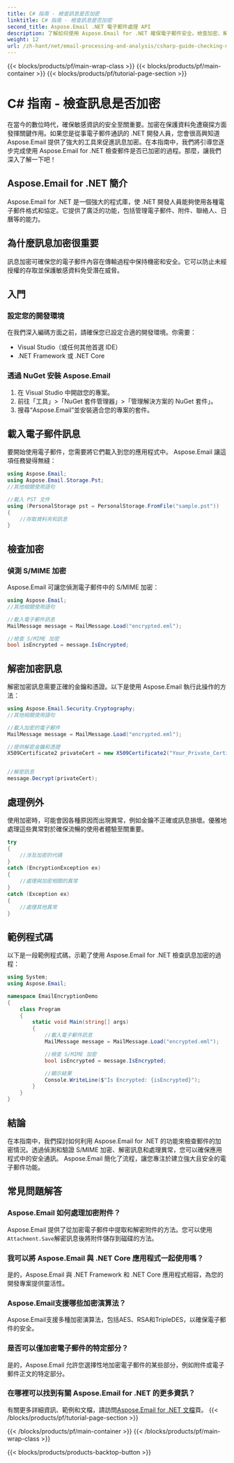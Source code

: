 ```yaml
---
title: C# 指南 - 檢查訊息是否加密
linktitle: C# 指南 - 檢查訊息是否加密
second_title: Aspose.Email .NET 電子郵件處理 API
description: 了解如何使用 Aspose.Email for .NET 確保電子郵件安全。檢查加密、解密訊息等。
weight: 12
url: /zh-hant/net/email-processing-and-analysis/csharp-guide-checking-messages-for-encryption/
---
```


{{< blocks/products/pf/main-wrap-class >}}
{{< blocks/products/pf/main-container >}}
{{< blocks/products/pf/tutorial-page-section >}}

# C# 指南 - 檢查訊息是否加密


在當今的數位時代，確保敏感資訊的安全至關重要。加密在保護資料免遭窺探方面發揮關鍵作用。如果您是從事電子郵件通訊的 .NET 開發人員，您會很高興知道 Aspose.Email 提供了強大的工具來促進訊息加密。在本指南中，我們將引導您逐步完成使用 Aspose.Email for .NET 檢查郵件是否已加密的過程。那麼，讓我們深入了解一下吧！

## Aspose.Email for .NET 簡介

Aspose.Email for .NET 是一個強大的程式庫，使 .NET 開發人員能夠使用各種電子郵件格式和協定。它提供了廣泛的功能，包括管理電子郵件、附件、聯絡人、日曆等的能力。

## 為什麼訊息加密很重要

訊息加密可確保您的電子郵件內容在傳輸過程中保持機密和安全。它可以防止未經授權的存取並保護敏感資料免受潛在威脅。

## 入門

### 設定您的開發環境

在我們深入編碼方面之前，請確保您已設定合適的開發環境。你需要：

- Visual Studio（或任何其他首選 IDE）
- .NET Framework 或 .NET Core

### 透過 NuGet 安裝 Aspose.Email

1. 在 Visual Studio 中開啟您的專案。
2. 前往「工具」>「NuGet 套件管理器」>「管理解決方案的 NuGet 套件」。
3. 搜尋“Aspose.Email”並安裝適合您的專案的套件。

## 載入電子郵件訊息

要開始使用電子郵件，您需要將它們載入到您的應用程式中。 Aspose.Email 讓這項任務變得無縫：

```csharp
using Aspose.Email;
using Aspose.Email.Storage.Pst;
//其他相關使用語句

//載入 PST 文件
using (PersonalStorage pst = PersonalStorage.FromFile("sample.pst"))
{
    //存取資料夾和訊息
}
```

## 檢查加密

### 偵測 S/MIME 加密

Aspose.Email 可讓您偵測電子郵件中的 S/MIME 加密：

```csharp
using Aspose.Email;
//其他相關使用語句

//載入電子郵件訊息
MailMessage message = MailMessage.Load("encrypted.eml");

//檢查 S/MIME 加密
bool isEncrypted = message.IsEncrypted;
```

## 解密加密訊息

解密加密訊息需要正確的金鑰和憑證。以下是使用 Aspose.Email 執行此操作的方法：

```csharp
using Aspose.Email.Security.Cryptography;
//其他相關使用語句

//載入加密的電子郵件
MailMessage message = MailMessage.Load("encrypted.eml");

//提供解密金鑰和憑證
X509Certificate2 privateCert = new X509Certificate2("Your_Private_Certificate_File" );


//解密訊息
message.Decrypt(privateCert);
```

## 處理例外

使用加密時，可能會因各種原因而出現異常，例如金鑰不正確或訊息損壞。優雅地處理這些異常對於確保流暢的使用者體驗至關重要。

```csharp
try
{
    //涉及加密的代碼
}
catch (EncryptionException ex)
{
    //處理與加密相關的異常
}
catch (Exception ex)
{
    //處理其他異常
}
```

## 範例程式碼

以下是一段範例程式碼，示範了使用 Aspose.Email for .NET 檢查訊息加密的過程：

```csharp
using System;
using Aspose.Email;

namespace EmailEncryptionDemo
{
    class Program
    {
        static void Main(string[] args)
        {
            //載入電子郵件訊息
            MailMessage message = MailMessage.Load("encrypted.eml");

            //檢查 S/MIME 加密
            bool isEncrypted = message.IsEncrypted;

            //顯示結果
            Console.WriteLine($"Is Encrypted: {isEncrypted}");
        }
    }
}
```

## 結論

在本指南中，我們探討如何利用 Aspose.Email for .NET 的功能來檢查郵件的加密情況。透過偵測和驗證 S/MIME 加密、解密訊息和處理異常，您可以確保應用程式中的安全通訊。 Aspose.Email 簡化了流程，讓您專注於建立強大且安全的電子郵件功能。

## 常見問題解答

### Aspose.Email 如何處理加密附件？

 Aspose.Email 提供了從加密電子郵件中提取和解密附件的方法。您可以使用`Attachment.Save`解密訊息後將附件儲存到磁碟的方法。

### 我可以將 Aspose.Email 與 .NET Core 應用程式一起使用嗎？

是的，Aspose.Email 與 .NET Framework 和 .NET Core 應用程式相容，為您的開發專案提供靈活性。

### Aspose.Email支援哪些加密演算法？

Aspose.Email支援多種加密演算法，包括AES、RSA和TripleDES，以確保電子郵件的安全。

### 是否可以僅加密電子郵件的特定部分？

是的，Aspose.Email 允許您選擇性地加密電子郵件的某些部分，例如附件或電子郵件正文的特定部分。

### 在哪裡可以找到有關 Aspose.Email for .NET 的更多資訊？

有關更多詳細資訊、範例和文檔，請訪問[Aspose.Email for .NET 文檔](https://reference.aspose.com/email/net)頁。
{{< /blocks/products/pf/tutorial-page-section >}}

{{< /blocks/products/pf/main-container >}}
{{< /blocks/products/pf/main-wrap-class >}}

{{< blocks/products/products-backtop-button >}}
